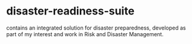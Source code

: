 # disaster-readiness-suite
contains an integrated solution for disaster preparedness, developed as part of my interest and work in Risk and Disaster Management.
